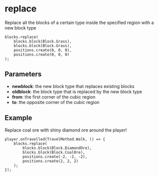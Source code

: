 # replace

Replace all the blocks of a certain type inside the specified region with a new block type

```sig
blocks.replace(
    blocks.block(Block.Grass),
    blocks.block(Block.Grass),
    positions.create(0, 0, 0),
    positions.create(0, 0, 0)
);
```

## Parameters

* **newblock**: the new block type that replaces existing blocks
* **oldblock**: the block type that is replaced by the new block type
* **from**: the first corner of the cubic region
* **to**: the opposite corner of the cubic region

## Example

Replace coal ore with shiny diamond ore around the player!

```blocks
player.onTravelled(TravelMethod.Walk, () => {
    blocks.replace(
        blocks.block(Block.DiamondOre),
        blocks.block(Block.CoalOre),
        positions.create(-2, -2, -2),
        positions.create(2, 2, 2)
    );
});
```